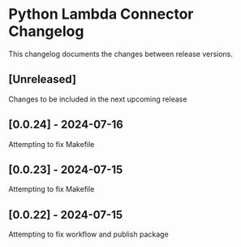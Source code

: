 # Python Lambda Connector Changelog
This changelog documents the changes between release versions.

## [Unreleased]
Changes to be included in the next upcoming release

## [0.0.24] - 2024-07-16
Attempting to fix Makefile

## [0.0.23] - 2024-07-15
Attempting to fix Makefile

## [0.0.22] - 2024-07-15
Attempting to fix workflow and publish package